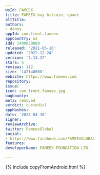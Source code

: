 ```yaml
---
wsId: FAMEEX
title: FAMEEX-buy bitcoin, quant
altTitle: 
authors:
- danny
appId: com.front.fameex
appCountry: us
idd: 1499620060
released: '2021-05-16'
updated: '2022-12-24'
version: '2.13.17'
stars: 5
reviews: 112
size: '142148608'
website: https://www.fameex.com
repository: 
issue: 
icon: com.front.fameex.jpg
bugbounty: 
meta: removed
verdict: custodial
appHashes: 
date: '2023-04-16'
signer: 
reviewArchive: 
twitter: FameexGlobal
social:
- https://www.facebook.com/FAMEEXGLOBAL
features: 
developerName: FAMEEX FOUNDATION LTD.

---
```


{% include copyFromAndroid.html %}
